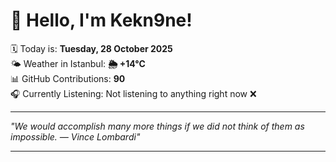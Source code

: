 # 👋 Hello, I'm Kekn9ne!

🗓️ Today is: **Tuesday, 28 October 2025**  
🌤️ Weather in Istanbul: **🌦   +14°C**  
📊 GitHub Contributions: **90**  
🎧 Currently Listening: Not listening to anything right now ❌

---

_"We would accomplish many more things if we did not think of them as impossible. — *Vince Lombardi*"_

---
